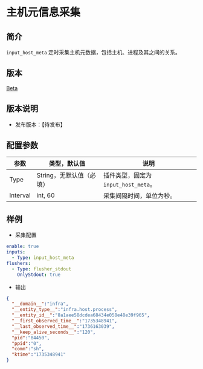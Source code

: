 # 主机元信息采集

## 简介

`input_host_meta` 定时采集主机元数据，包括主机、进程及其之间的关系。

## 版本

[Beta](../../stability-level.md)

## 版本说明

* 发布版本：【待发布】

## 配置参数

| 参数 | 类型，默认值 | 说明 |
| - | - | - |
| Type | String，无默认值（必填） | 插件类型，固定为`input_host_meta`。 |
| Interval | int, 60 | 采集间隔时间，单位为秒。 |

## 样例

* 采集配置

```yaml
enable: true
inputs:
  - Type: input_host_meta
flushers:
  - Type: flusher_stdout
    OnlyStdout: true
```

* 输出

```json
{
  "__domain__":"infra",
  "__entity_type__":"infra.host.process",
  "__entity_id__":"8a1aee58dcdea68434e058e48e39f965",
  "__first_observed_time__":"1735348941",
  "__last_observed_time__":"1736163039",
  "__keep_alive_seconds__":"120",
  "pid":"84450",
  "ppid":"0",
  "comm":"sh",
  "ktime":"1735348941"
}
```
